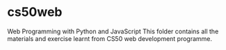 # cs50web
Web Programming with Python and JavaScript
This folder contains all the materials and exercise learnt from CS50 web development programme.
